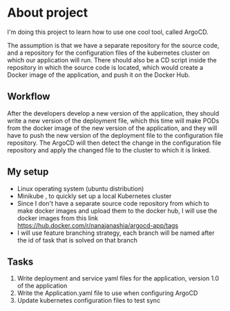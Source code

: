 # About project

I'm doing this project to learn how to use one cool tool, called ArgoCD.

The assumption is that we have a separate repository for the source code, and a repository for the configuration files of the kubernetes cluster on which our application will run. There should also be a CD script inside the repository in which the source code is located, which would create a Docker image of the application, and push it on the Docker Hub.



## Workflow
After the developers develop a new version of the application, they should write a new version of the deployment file, which this time will make PODs from the docker image of the new version of the application, and they will have to push the new version of the deployment file to the configuration file repository. The ArgoCD will then detect the change in the configuration file repository and apply the changed file to the cluster to which it is linked.

## My setup
- Linux operating system (ubuntu distribution)
- Minikube , to quickly set up a local Kubernetes cluster
- Since I don't have a separate source code repository from which to make docker images and upload them to the docker hub, I will use the docker images from this link
https://hub.docker.com/r/nanajanashia/argocd-app/tags
- I will use feature branching strategy, each branch will be named after the id of task that is solved on that branch

## Tasks
1. Write deployment and service yaml files for the application, version 1.0 of the application
2. Write the Application.yaml file to use when configuring ArgoCD
3. Update kubernetes configuration files to test sync

